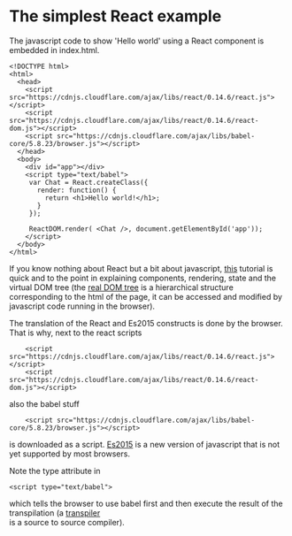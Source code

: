 # The simplest React example 

The javascript code to show 'Hello world' using a React component is embedded in index.html.

```
<!DOCTYPE html>
<html>
  <head>
    <script src="https://cdnjs.cloudflare.com/ajax/libs/react/0.14.6/react.js"></script>
    <script src="https://cdnjs.cloudflare.com/ajax/libs/react/0.14.6/react-dom.js"></script>
    <script src="https://cdnjs.cloudflare.com/ajax/libs/babel-core/5.8.23/browser.js"></script>
  </head>
  <body>
    <div id="app"></div>
    <script type="text/babel">
     var Chat = React.createClass({
       render: function() {
         return <h1>Hello world!</h1>;
       } 
     });

     ReactDOM.render( <Chat />, document.getElementById('app'));
    </script>
  </body>
</html>
```

If you know nothing about React but a bit about javascript, 
[this](http://www.jackcallister.com/2015/01/05/the-react-quick-start-guide.html) tutorial 
is quick and to the point in explaining components, rendering, state and the virtual DOM tree (the 
[real DOM tree](https://developer.mozilla.org/en-US/docs/Web/API/Document_Object_Model/Introduction)
is a hierarchical structure corresponding to the html of the page, it can be accessed and
modified by javascript code running in the browser).


The translation of the React and Es2015 constructs is done by the browser. That is why, next to the
react scripts
```
    <script src="https://cdnjs.cloudflare.com/ajax/libs/react/0.14.6/react.js"></script>
    <script src="https://cdnjs.cloudflare.com/ajax/libs/react/0.14.6/react-dom.js"></script>
```
also the babel stuff
```
    <script src="https://cdnjs.cloudflare.com/ajax/libs/babel-core/5.8.23/browser.js"></script>
```
is downloaded as a script. [Es2015](https://babeljs.io/docs/learn-es2015/) is a new version of javascript
that is not yet supported by most browsers.

Note the type attribute in 

```
<script type="text/babel">
```

which tells the browser to use babel first and then execute the result of the transpilation (a
[transpiler](https://en.wikipedia.org/wiki/Source-to-source_compiler)  
is a source to source compiler).

